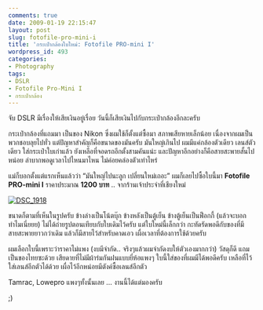 ```yaml
---
comments: true
date: 2009-01-19 22:15:47
layout: post
slug: fotofile-pro-mini-i
title: 'กระเป๋ากล้องใบใหม่: Fotofile PRO-mini I'
wordpress_id: 493
categories:
- Photography
tags:
- DSLR
- Fotofile Pro-Mini I
- กระเป๋ากล้อง
---
```


จับ DSLR มีเรื่องให้เสียเงินอยู่เรื่อย วันนี้ก็เสียเงินไปกับกระเป๋ากล้องอีกละครับ

กระเป๋ากล้องที่แถมมา เป็นของ Nikon ซึ่งผมใช้ก็ตั้งแต่ซื้อมา สภาพเสียหายเล็กน้อย เนื่องจากผมเป็นพวกชอบลุยไปทั่ว แต่ปัญหาสำคัญก็คือขนาดของมันครับ มันใหญ่เกินไป ผมมีแค่กล้องตัวเดียว เลนส์ตัวเดียว ใส่กระเป๋าใบเก่าแล้ว ยังเหลือที่จอดรถอีกตั้งสามคันแน่ะ และปัญหาอีกอย่างก็คือสายสะพายสั้นไปหน่อย ลำบากพอดูเวลาไปไหนมาไหน ไม่ค่อยคล่องตัวเท่าไหร่

แม่ก็บอกตั้งแต่แรกเห็นแล้วว่า “มันใหญ่ไปนะลูก เปลี่ยนใหม่เถอะ” ผมก็เลยไปซื้อใบนี้มา **Fotofile PRO-mini I** ราคาประมาณ **1200 บาท** .. จากร้านเจ้าประจำที่เชียงใหม่

[![DSC_1918](http://www.armno.in.th/wp-content/uploads/2009/01/dsc-1918-thumb.jpg)](http://www.armno.in.th/wp-content/uploads/2009/01/dsc-1918.jpg)

ขนาดก็ตามที่เห็นในรูปครับ ข้างล่างเป็นโน้ตบุ๊ก ข้างหลังเป็นตู้เย็น ข้างตู้เย็นเป็นฟ็อกกี้ (แล้วจะบอกทำไมเนี่ยยย) ไม่ได้ถ่ายรูปตอนเทียบกับใบเดิมไว้ครับ แต่ใบใหม่นี้เล็กกว่า กะทัดรัดพอดีกับของที่มี สายสะพายยาวกว่าเดิม แล้วก็มีสายไว้สำหรับคาดเอว เผื่อเวลาที่ต้องการใช้ด้วยครับ

ผมเลือกใบนี้เพราะว่าราคาไม่แพง (งบมีจำกัด.. จริงๆแล้วผมจำกัดงบให้ตัวเองมากกว่า) วัสดุก็ดี แถมเป็นของไทยซะด้วย เสียดายที่ไม่มีผ้าร่มกันฝนแบบยี่ห้อแพงๆ ใบนี้ใส่ของที่ผมมีได้พอดีครับ เหลือที่ไว้ใส่เลนส์อีกตัวได้ด้วย เผื่อไว้อีกหน่อยมีตังค์ซื้อเลนส์อีกตัว

Tamrac, Lowepro แพงๆทั้งนั้นเลย … งานนี้ได้แต่มองครับ

;)
